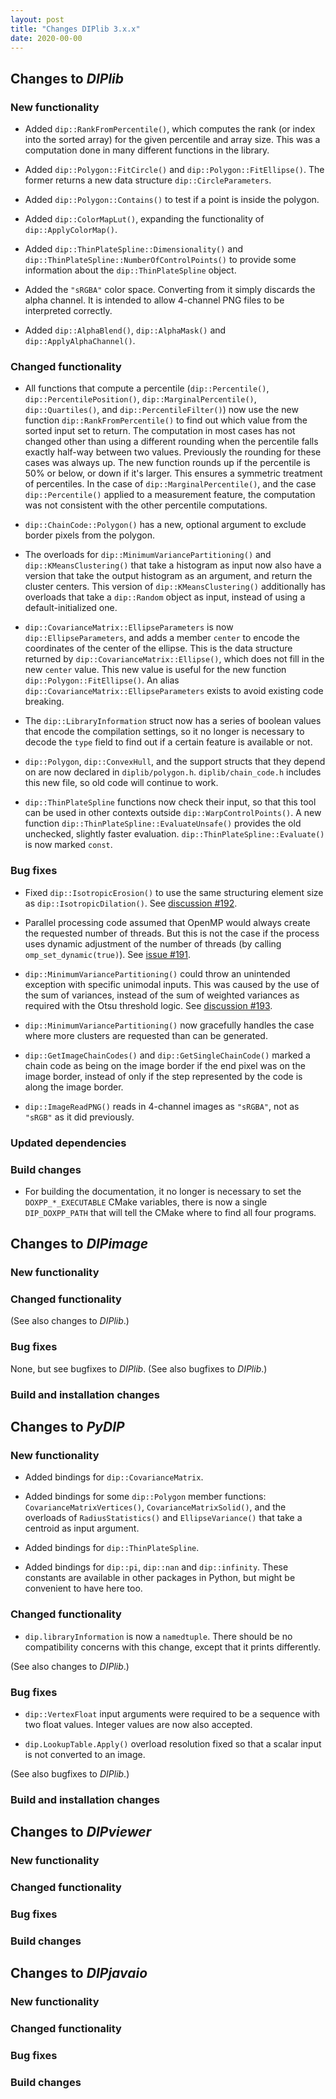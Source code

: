 ```yaml
---
layout: post
title: "Changes DIPlib 3.x.x"
date: 2020-00-00
---
```


## Changes to *DIPlib*

### New functionality

- Added `dip::RankFromPercentile()`, which computes the rank (or index into the sorted array) for the given
  percentile and array size. This was a computation done in many different functions in the library.

- Added `dip::Polygon::FitCircle()` and `dip::Polygon::FitEllipse()`. The former returns a new data structure
  `dip::CircleParameters`.

- Added `dip::Polygon::Contains()` to test if a point is inside the polygon.

- Added `dip::ColorMapLut()`, expanding the functionality of `dip::ApplyColorMap()`.

- Added `dip::ThinPlateSpline::Dimensionality()` and `dip::ThinPlateSpline::NumberOfControlPoints()` to provide
  some information about the `dip::ThinPlateSpline` object.

- Added the `"sRGBA"` color space. Converting from it simply discards the alpha channel. It is intended to allow
  4-channel PNG files to be interpreted correctly.

- Added `dip::AlphaBlend()`, `dip::AlphaMask()` and `dip::ApplyAlphaChannel()`.

### Changed functionality

- All functions that compute a percentile (`dip::Percentile()`, `dip::PercentilePosition()`,
  `dip::MarginalPercentile()`, `dip::Quartiles()`, and `dip::PercentileFilter()`) now use the new function
  `dip::RankFromPercentile()` to find out which value from the sorted input set to return.
  The computation in most cases has not changed other than using a different rounding when the percentile falls
  exactly half-way between two values. Previously the rounding for these cases was always up.
  The new function rounds up if the percentile is 50% or below, or down if it's larger.
  This ensures a symmetric treatment of percentiles.
  In the case of `dip::MarginalPercentile()`, and the case `dip::Percentile()` applied to a measurement feature,
  the computation was not consistent with the other percentile computations.

- `dip::ChainCode::Polygon()` has a new, optional argument to exclude border pixels from the polygon.

- The overloads for `dip::MinimumVariancePartitioning()` and `dip::KMeansClustering()` that take a histogram
  as input now also have a version that take the output histogram as an argument, and return the cluster centers.
  This version of `dip::KMeansClustering()` additionally has overloads that take a `dip::Random` object as input,
  instead of using a default-initialized one.

- `dip::CovarianceMatrix::EllipseParameters` is now `dip::EllipseParameters`, and adds a member `center` to encode
  the coordinates of the center of the ellipse. This is the data structure returned by `dip::CovarianceMatrix::Ellipse()`,
  which does not fill in the new `center` value. This new value is useful for the new function `dip::Polygon::FitEllipse()`.
  An alias `dip::CovarianceMatrix::EllipseParameters` exists to avoid existing code breaking.

- The `dip::LibraryInformation` struct now has a series of boolean values that encode the compilation settings, so
  it no longer is necessary to decode the `type` field to find out if a certain feature is available or not.

- `dip::Polygon`, `dip::ConvexHull`, and the support structs that they depend on are now declared in `diplib/polygon.h`.
  `diplib/chain_code.h` includes this new file, so old code will continue to work.

- `dip::ThinPlateSpline` functions now check their input, so that this tool can be used in other contexts outside
  `dip::WarpControlPoints()`. A new function `dip::ThinPlateSpline::EvaluateUnsafe()` provides the old unchecked,
  slightly faster evaluation. `dip::ThinPlateSpline::Evaluate()` is now marked `const`.

### Bug fixes

- Fixed `dip::IsotropicErosion()` to use the same structuring element size as `dip::IsotropicDilation()`.
  See [discussion #192](https://github.com/DIPlib/diplib/discussions/192).

- Parallel processing code assumed that OpenMP would always create the requested number of threads.
  But this is not the case if the process uses dynamic adjustment of the number of threads (by calling
  `omp_set_dynamic(true)`). See [issue #191](https://github.com/DIPlib/diplib/issues/191).

- `dip::MinimumVariancePartitioning()` could throw an unintended exception with specific unimodal inputs.
  This was caused by the use of the sum of variances, instead of the sum of weighted variances as required
  with the Otsu threshold logic. See [discussion #193](https://github.com/DIPlib/diplib/discussions/193).

- `dip::MinimumVariancePartitioning()` now gracefully handles the case where more clusters are requested
  than can be generated.

- `dip::GetImageChainCodes()` and `dip::GetSingleChainCode()` marked a chain code as being on the image border
  if the end pixel was on the image border, instead of only if the step represented by the code is along the
  image border.

- `dip::ImageReadPNG()` reads in 4-channel images as `"sRGBA"`, not as `"sRGB"` as it did previously.

### Updated dependencies

### Build changes

- For building the documentation, it no longer is necessary to set the `DOXPP_*_EXECUTABLE` CMake variables,
  there is now a single `DIP_DOXPP_PATH` that will tell the CMake where to find all four programs.




## Changes to *DIPimage*

### New functionality

### Changed functionality

(See also changes to *DIPlib*.)

### Bug fixes

None, but see bugfixes to *DIPlib*.
(See also bugfixes to *DIPlib*.)

### Build and installation changes




## Changes to *PyDIP*

### New functionality

- Added bindings for `dip::CovarianceMatrix`.

- Added bindings for some `dip::Polygon` member functions: `CovarianceMatrixVertices()`,
  `CovarianceMatrixSolid()`, and the overloads of `RadiusStatistics()` and `EllipseVariance()`
  that take a centroid as input argument.

- Added bindings for `dip::ThinPlateSpline`.

- Added bindings for `dip::pi`, `dip::nan` and `dip::infinity`. These constants are available in other
  packages in Python, but might be convenient to have here too.

### Changed functionality

- `dip.libraryInformation` is now a `namedtuple`. There should be no compatibility concerns with this change,
  except that it prints differently.

(See also changes to *DIPlib*.)

### Bug fixes

- `dip::VertexFloat` input arguments were required to be a sequence with two float values.
  Integer values are now also accepted.

- `dip.LookupTable.Apply()` overload resolution fixed so that a scalar input is not converted to an image.

(See also bugfixes to *DIPlib*.)

### Build and installation changes




## Changes to *DIPviewer*

### New functionality

### Changed functionality

### Bug fixes

### Build changes




## Changes to *DIPjavaio*

### New functionality

### Changed functionality

### Bug fixes

### Build changes
